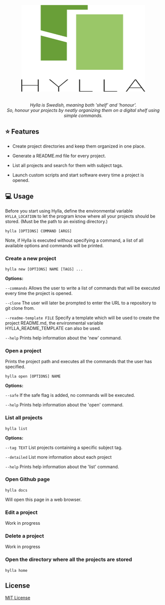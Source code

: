 <div align="center">
	<img width="400" height="280" src="media/logo.svg" alt="Hylla">
  	<br>
  	<br>
  	<p>
    		<i>
      			Hylla is Swedish, meaning both 'shelf' and 'honour'.<br/>
      			So, honour your projects by neatly organizing them on a digital shelf using simple commands.
    		</i>
  	</p>
</div>

## :star: Features
* Create project directories and keep them organized in one place.

* Generate a README.md file for every project.

* List all projects and search for them with subject tags.

* Launch custom scripts and start software every time a project is opened. 


## :computer: Usage
Before you start using Hylla, define the environmental variable ```HYLLA_LOCATION``` to let the program know where all your projects should be stored. (Must be the path to an existing directory.)
```
hylla [OPTIONS] COMMAND [ARGS]
```
Note, if Hylla is executed without specifying a command, a list of all available options and commands will be printed.

### Create a new project
```
hylla new [OPTIONS] NAME [TAGS] ...
```
**Options:**

```--commands```
Allows the user to write a list of commands that will be executed every time the project is opened.

```--clone```
The user will later be prompted to enter the URL to a repository to git clone from.

```--readme-template FILE```
Specify a template which will be used to create the project README.md, 
the environmental variable HYLLA_README_TEMPLATE can also be used.

```--help```
Prints help information about the 'new' command.
	
 ### Open a project
Prints the project path and executes all the commands that the user has specified. 
```
hylla open [OPTIONS] NAME
```
**Options:**
	
```--safe```
If the safe flag is added, no commands will be executed.
	
```--help```
Prints help information about the 'open' command.

### List all projects
```
hylla list
```
**Options:**

```--tag TEXT```
List projects containing a specific subject tag.

```--detailed```
List more information about each project

```--help```
Prints help information about the 'list' command.

### Open Github page
```
hylla docs
```
Will open this page in a web browser. 

### Edit a project
Work in progress

### Delete a project
Work in progress


### Open the directory where all the projects are stored
```
hylla home
```
## License
[MIT License](https://choosealicense.com/licenses/mit/)

